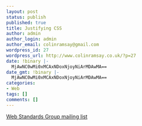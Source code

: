 ```yaml
---
layout: post
status: publish
published: true
title: Justifying CSS
author: admin
author_login: admin
author_email: colinramsay@gmail.com
wordpress_id: 27
wordpress_url: http://www.colinramsay.co.uk/?p=27
date: !binary |-
  MjAwNC0wMi0xMCAxNDoxNjoyNiArMDAwMA==
date_gmt: !binary |-
  MjAwNC0wMi0xMCAxNDoxNjoyNiArMDAwMA==
categories:
- Web
tags: []
comments: []
---
```

<p><a href="http://www.mail-archive.com/wsg%40webstandardsgroup.org/msg01324.html">Web Standards Group mailing list</a></p>
